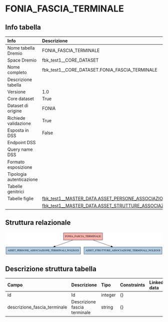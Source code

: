 # FONIA_FASCIA_TERMINALE

## Info tabella

| Info                     | Descrizione                                                                                                                                                 |
|:-------------------------|:------------------------------------------------------------------------------------------------------------------------------------------------------------|
| Nome tabella Dremio      | FONIA_FASCIA_TERMINALE                                                                                                                                      |
| Space Dremio             | fbk_test1__CORE_DATASET                                                                                                                                     |
| Nome completo            | fbk_test1__CORE_DATASET.FONIA_FASCIA_TERMINALE                                                                                                              |
| Descrizione tabella      |                                                                                                                                                             |
| Versione                 | 1.0                                                                                                                                                         |
| Core dataset             | True                                                                                                                                                        |
| Dataset di origine       | FONIA                                                                                                                                                       |
| Richiede validazione     | True                                                                                                                                                        |
| Esposta in DSS           | False                                                                                                                                                       |
| Endpoint DSS             |                                                                                                                                                             |
| Query name DSS           |                                                                                                                                                             |
| Formato esposizione      |                                                                                                                                                             |
| Tipologia autenticazione |                                                                                                                                                             |
| Tabelle genitrici        |                                                                                                                                                             |
| Tabelle figlie           | [fbk_test1__MASTER_DATA.ASSET_PERSONE_ASSOCIAZIONE_TERMINALI_NOLEGGI](/fbk_test1__MASTER_DATA/ASSET_PERSONE_ASSOCIAZIONE_TERMINALI_NOLEGGI/markdown.md)     |
|                          | [fbk_test1__MASTER_DATA.ASSET_STRUTTURE_ASSOCIAZIONE_TERMINALI_NOLEGGI](/fbk_test1__MASTER_DATA/ASSET_STRUTTURE_ASSOCIAZIONE_TERMINALI_NOLEGGI/markdown.md) |

## Struttura relazionale

![FONIA_FASCIA_TERMINALE](./graph_png.png)

## Descrizione struttura tabella

| Campo                        | Descrizione                  | Tipo    | Constraints   | Linked data   | errors   |
|:-----------------------------|:-----------------------------|:--------|:--------------|:--------------|:---------|
| id                           | Id                           | integer | {}            |               | {}       |
| descrizione_fascia_terminale | Descrizione fascia terminale | string  | {}            |               | {}       |
